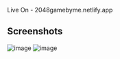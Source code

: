 Live On - 2048gamebyme.netlify.app

## Screenshots
![image](https://github.com/MagnusCarlsen26/2048-Game/assets/102711133/fb93ead5-2a0e-4b21-a180-ea603f80a68c)
![image](https://github.com/MagnusCarlsen26/2048-Game/assets/102711133/ae160a28-5c6c-447b-a4b9-8d8c6fbf6abf)

